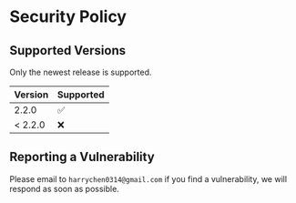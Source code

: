 # Security Policy

## Supported Versions

Only the newest release is supported.

| Version | Supported          |
| ------- | ------------------ |
| 2.2.0   | :white_check_mark: |
| < 2.2.0 | :x:                |

## Reporting a Vulnerability

Please email to `harrychen0314@gmail.com` if you find a vulnerability, we will respond as soon as possible.
